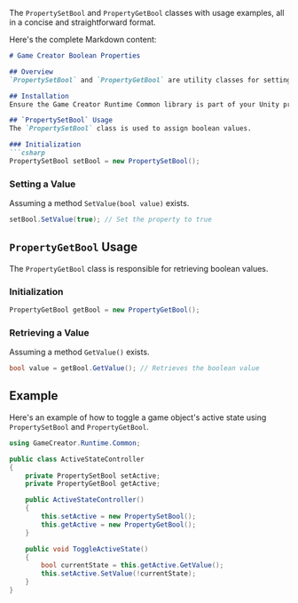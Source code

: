 The `PropertySetBool` and `PropertyGetBool` classes with usage examples, all in a concise and straightforward format.

Here's the complete Markdown content:

```markdown
# Game Creator Boolean Properties

## Overview
`PropertySetBool` and `PropertyGetBool` are utility classes for setting and getting boolean values in Game Creator 2. They provide a standardized approach for boolean property management within the game development environment.

## Installation
Ensure the Game Creator Runtime Common library is part of your Unity project. Import the classes as needed.

## `PropertySetBool` Usage
The `PropertySetBool` class is used to assign boolean values.

### Initialization
```csharp
PropertySetBool setBool = new PropertySetBool();
```

### Setting a Value
Assuming a method `SetValue(bool value)` exists.
```csharp
setBool.SetValue(true); // Set the property to true
```

## `PropertyGetBool` Usage
The `PropertyGetBool` class is responsible for retrieving boolean values.

### Initialization
```csharp
PropertyGetBool getBool = new PropertyGetBool();
```

### Retrieving a Value
Assuming a method `GetValue()` exists.
```csharp
bool value = getBool.GetValue(); // Retrieves the boolean value
```

## Example
Here's an example of how to toggle a game object's active state using `PropertySetBool` and `PropertyGetBool`.

```csharp
using GameCreator.Runtime.Common;

public class ActiveStateController
{
    private PropertySetBool setActive;
    private PropertyGetBool getActive;

    public ActiveStateController()
    {
        this.setActive = new PropertySetBool();
        this.getActive = new PropertyGetBool();
    }

    public void ToggleActiveState()
    {
        bool currentState = this.getActive.GetValue();
        this.setActive.SetValue(!currentState);
    }
}
```
```

